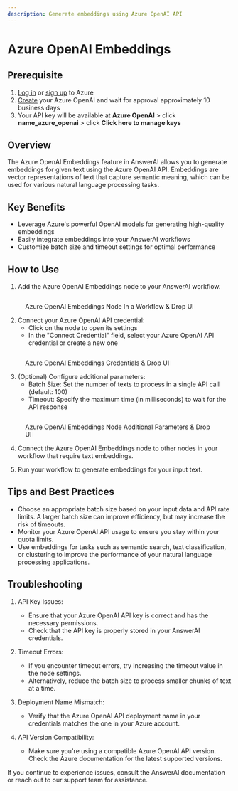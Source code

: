```yaml
---
description: Generate embeddings using Azure OpenAI API
---
```


# Azure OpenAI Embeddings

## Prerequisite

1. [Log in](https://portal.azure.com/) or [sign up](https://azure.microsoft.com/en-us/free/) to Azure
2. [Create](https://portal.azure.com/#create/Microsoft.CognitiveServicesOpenAI) your Azure OpenAI and wait for approval approximately 10 business days
3. Your API key will be available at **Azure OpenAI** > click **name_azure_openai** > click **Click here to manage keys**

## Overview

The Azure OpenAI Embeddings feature in AnswerAI allows you to generate embeddings for given text using the Azure OpenAI API. Embeddings are vector representations of text that capture semantic meaning, which can be used for various natural language processing tasks.

## Key Benefits

-   Leverage Azure's powerful OpenAI models for generating high-quality embeddings
-   Easily integrate embeddings into your AnswerAI workflows
-   Customize batch size and timeout settings for optimal performance

## How to Use

1. Add the Azure OpenAI Embeddings node to your AnswerAI workflow.

<!-- TODO: Screenshot of adding the Azure OpenAI Embeddings node to the workflow -->
<figure><img src="/.gitbook/assets/screenshots/azureopenaiembeddinginaworkflow.png" alt="" /><figcaption><p> Azure OpenAI Embeddings Node In a Workflow   &#x26; Drop UI</p></figcaption></figure>

2. Connect your Azure OpenAI API credential:
    - Click on the node to open its settings
    - In the "Connect Credential" field, select your Azure OpenAI API credential or create a new one

<!-- TODO: Screenshot of connecting the Azure OpenAI API credential -->
<figure><img src="/.gitbook/assets/screenshots/azurecredentialsembedding.png" alt="" /><figcaption><p> Azure OpenAI Embeddings Credentials   &#x26; Drop UI</p></figcaption></figure>

3. (Optional) Configure additional parameters:
    - Batch Size: Set the number of texts to process in a single API call (default: 100)
    - Timeout: Specify the maximum time (in milliseconds) to wait for the API response

<!-- TODO: Screenshot of configuring additional parameters -->
<figure><img src="/.gitbook/assets/screenshots/azureopenaiembeddingnadditionalparameters.png" alt="" /><figcaption><p> Azure OpenAI Embeddings Node Additional Parameters   &#x26; Drop UI</p></figcaption></figure>

4. Connect the Azure OpenAI Embeddings node to other nodes in your workflow that require text embeddings.

5. Run your workflow to generate embeddings for your input text.

## Tips and Best Practices

-   Choose an appropriate batch size based on your input data and API rate limits. A larger batch size can improve efficiency, but may increase the risk of timeouts.
-   Monitor your Azure OpenAI API usage to ensure you stay within your quota limits.
-   Use embeddings for tasks such as semantic search, text classification, or clustering to improve the performance of your natural language processing applications.

## Troubleshooting

1. API Key Issues:

    - Ensure that your Azure OpenAI API key is correct and has the necessary permissions.
    - Check that the API key is properly stored in your AnswerAI credentials.

2. Timeout Errors:

    - If you encounter timeout errors, try increasing the timeout value in the node settings.
    - Alternatively, reduce the batch size to process smaller chunks of text at a time.

3. Deployment Name Mismatch:

    - Verify that the Azure OpenAI API deployment name in your credentials matches the one in your Azure account.

4. API Version Compatibility:
    - Make sure you're using a compatible Azure OpenAI API version. Check the Azure documentation for the latest supported versions.

If you continue to experience issues, consult the AnswerAI documentation or reach out to our support team for assistance.
